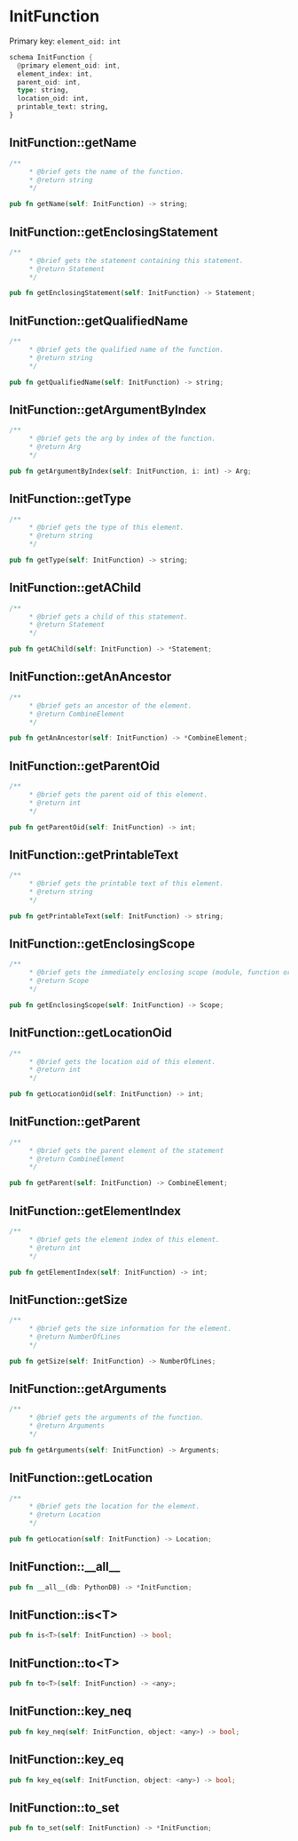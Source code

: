 # InitFunction

Primary key: `element_oid: int`

```rust
schema InitFunction {
  @primary element_oid: int,
  element_index: int,
  parent_oid: int,
  type: string,
  location_oid: int,
  printable_text: string,
}
```
## InitFunction::getName

```rust
/**
     * @brief gets the name of the function.
     * @return string 
     */
```
```rust
pub fn getName(self: InitFunction) -> string;
```
## InitFunction::getEnclosingStatement

```rust
/**
     * @brief gets the statement containing this statement.
     * @return Statement 
     */
```
```rust
pub fn getEnclosingStatement(self: InitFunction) -> Statement;
```
## InitFunction::getQualifiedName

```rust
/**
     * @brief gets the qualified name of the function.
     * @return string 
     */
```
```rust
pub fn getQualifiedName(self: InitFunction) -> string;
```
## InitFunction::getArgumentByIndex

```rust
/**
     * @brief gets the arg by index of the function.
     * @return Arg 
     */
```
```rust
pub fn getArgumentByIndex(self: InitFunction, i: int) -> Arg;
```
## InitFunction::getType

```rust
/**
     * @brief gets the type of this element.
     * @return string
     */
```
```rust
pub fn getType(self: InitFunction) -> string;
```
## InitFunction::getAChild

```rust
/**
     * @brief gets a child of this statement.
     * @return Statement 
     */
```
```rust
pub fn getAChild(self: InitFunction) -> *Statement;
```
## InitFunction::getAnAncestor

```rust
/**
     * @brief gets an ancestor of the element.
     * @return CombineElement 
     */
```
```rust
pub fn getAnAncestor(self: InitFunction) -> *CombineElement;
```
## InitFunction::getParentOid

```rust
/**
     * @brief gets the parent oid of this element.
     * @return int
     */
```
```rust
pub fn getParentOid(self: InitFunction) -> int;
```
## InitFunction::getPrintableText

```rust
/**
     * @brief gets the printable text of this element.
     * @return string
     */
```
```rust
pub fn getPrintableText(self: InitFunction) -> string;
```
## InitFunction::getEnclosingScope

```rust
/**
     * @brief gets the immediately enclosing scope (module, function or class) whose body contains this statement.
     * @return Scope 
     */
```
```rust
pub fn getEnclosingScope(self: InitFunction) -> Scope;
```
## InitFunction::getLocationOid

```rust
/**
     * @brief gets the location oid of this element.
     * @return int
     */
```
```rust
pub fn getLocationOid(self: InitFunction) -> int;
```
## InitFunction::getParent

```rust
/**
     * @brief gets the parent element of the statement
     * @return CombineElement 
     */
```
```rust
pub fn getParent(self: InitFunction) -> CombineElement;
```
## InitFunction::getElementIndex

```rust
/**
     * @brief gets the element index of this element.
     * @return int
     */
```
```rust
pub fn getElementIndex(self: InitFunction) -> int;
```
## InitFunction::getSize

```rust
/**
     * @brief gets the size information for the element.
     * @return NumberOfLines
     */
```
```rust
pub fn getSize(self: InitFunction) -> NumberOfLines;
```
## InitFunction::getArguments

```rust
/**
     * @brief gets the arguments of the function.
     * @return Arguments 
     */
```
```rust
pub fn getArguments(self: InitFunction) -> Arguments;
```
## InitFunction::getLocation

```rust
/**
     * @brief gets the location for the element.
     * @return Location
     */
```
```rust
pub fn getLocation(self: InitFunction) -> Location;
```
## InitFunction::\_\_all\_\_

```rust
pub fn __all__(db: PythonDB) -> *InitFunction;
```
## InitFunction::is\<T\>

```rust
pub fn is<T>(self: InitFunction) -> bool;
```
## InitFunction::to\<T\>

```rust
pub fn to<T>(self: InitFunction) -> <any>;
```
## InitFunction::key\_neq

```rust
pub fn key_neq(self: InitFunction, object: <any>) -> bool;
```
## InitFunction::key\_eq

```rust
pub fn key_eq(self: InitFunction, object: <any>) -> bool;
```
## InitFunction::to\_set

```rust
pub fn to_set(self: InitFunction) -> *InitFunction;
```
